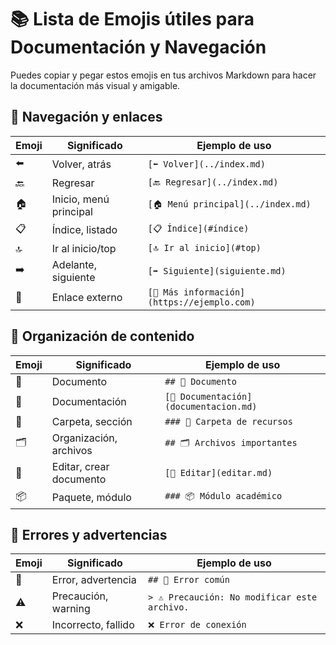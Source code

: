 # 📚 Lista de Emojis útiles para Documentación y Navegación

Puedes copiar y pegar estos emojis en tus archivos Markdown para hacer la documentación más visual y amigable.

## 🔗 Navegación y enlaces

| Emoji | Significado                  | Ejemplo de uso                                     |
|-------|------------------------------|----------------------------------------------------|
| ⬅️    | Volver, atrás                | `[⬅️ Volver](../index.md)`                         |
| 🔙    | Regresar                     | `[🔙 Regresar](../index.md)`                       |
| 🏠    | Inicio, menú principal       | `[🏠 Menú principal](../index.md)`                 |
| 📋    | Índice, listado              | `[📋 Índice](#índice)`                             |
| 🔝    | Ir al inicio/top             | `[🔝 Ir al inicio](#top)`                          |
| ➡️    | Adelante, siguiente          | `[➡️ Siguiente](siguiente.md)`                     |
| 🔗    | Enlace externo               | `[🔗 Más información](https://ejemplo.com)`        |

## 📝 Organización de contenido

| Emoji | Significado                  | Ejemplo de uso                                     |
|-------|------------------------------|----------------------------------------------------|
| 📄    | Documento                    | `## 📄 Documento`                                  |
| 📑    | Documentación                | `[📑 Documentación](documentacion.md)`             |
| 📁    | Carpeta, sección             | `### 📁 Carpeta de recursos`                       |
| 🗂️    | Organización, archivos       | `## 🗂️ Archivos importantes`                      |
| 📝    | Editar, crear documento      | `[📝 Editar](editar.md)`                           |
| 📦    | Paquete, módulo              | `### 📦 Módulo académico`                          |

## 🚨 Errores y advertencias

| Emoji | Significado                  | Ejemplo de uso                                     |
|-------|------------------------------|----------------------------------------------------|
| 🚨    | Error, advertencia           | `## 🚨 Error común`                                |
| ⚠️    | Precaución, warning          | `> ⚠️ Precaución: No modificar este archivo.`      |
| ❌    | Incorrecto, fallido           | `❌ Error de conexión`

